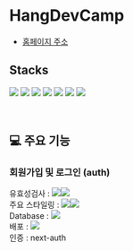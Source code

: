 # HangDevCamp

- <a href='https://seoulvival.com/'>홈페이지 주소</a>
  <br />

## Stacks

<p> 
 <img src="https://img.shields.io/badge/Next.js-000000?style=flat&logo=Next.js&logoColor=white"/>
  <img src="https://img.shields.io/badge/typescript-1572B6?style=flat&logo=typescript&logoColor=000000"/>
 <!-- <img src="https://img.shields.io/badge/reactquery-d1180b?style=flat&logo=reactquery&logoColor=white"/>  -->
 <img src="https://img.shields.io/badge/tailwindcss-1252B6?style=flat&logo=tailwindcss&logoColor=white"/>
 <img src="https://img.shields.io/badge/shadcn/ui-000000?style=flat&logo=shadcn/ui&logoColor=white"/>
 <img src="https://img.shields.io/badge/React Hook Form-EC5990?style=flat&logo=reacthookform&logoColor=white"/>
 <img src="https://img.shields.io/badge/supabase-000000?style=flat&logo=supabase&logoColor=3FCF8E"/>
 <img src="https://img.shields.io/badge/vercel-000000?style=flat&logo=vercel&logoColor=white"/>
</p>

<br/>

## 💻 주요 기능

### 회원가입 및 로그인 (auth)

유효성검사 : <img src="https://img.shields.io/badge/React Hook Form-EC5990?style=flat&logo=reacthookform&logoColor=white"/><img src="https://img.shields.io/badge/zod-white?style=flat&logo=zod&logoColor=3E67B1"/>
<br/>
주요 스타일링 : <img src="https://img.shields.io/badge/shadcn/ui-000000?style=flat&logo=shadcn/ui&logoColor=white"/><img src="https://img.shields.io/badge/tailwindcss-1252B6?style=flat&logo=tailwindcss&logoColor=white"/>
<br/>
Database : <img src="https://img.shields.io/badge/supabase-000000?style=flat&logo=supabase&logoColor=3FCF8E"/>
<br/>
배포 : <img src="https://img.shields.io/badge/vercel-000000?style=flat&logo=vercel&logoColor=white"/>
<br/>
인증 : next-auth
